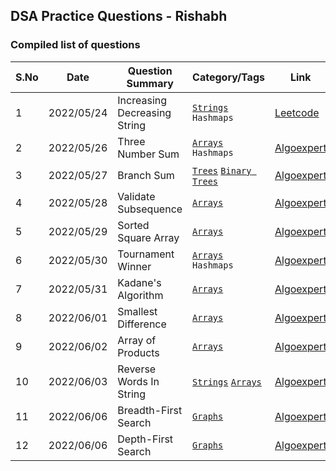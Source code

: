 ## DSA Practice Questions - Rishabh

### Compiled list of questions

| S.No | Date | Question Summary | Category/Tags | Link | Solution |
| ---- | ---- | ---------------- | -------- | ---- | -------- |
| 1 | 2022/05/24 | Increasing Decreasing String | [`Strings`](Strings) `Hashmaps`| [Leetcode](https://leetcode.com/problems/increasing-decreasing-string/) | [File](Strings/increasingDecreasingStrings.py) |
| 2 | 2022/05/26 | Three Number Sum | [`Arrays`](Arrays) `Hashmaps`| [Algoexpert](https://www.algoexpert.io/questions/three-number-sum) | [File](Arrays/threeNumberSum.py) |
| 3 | 2022/05/27 | Branch Sum | [`Trees`](Trees) [`Binary Trees`](Trees/BinaryTrees)| [Algoexpert](https://www.algoexpert.io/questions/branch-sums) | [File](Trees/BinaryTrees/branchSums.py) |
| 4 | 2022/05/28 | Validate Subsequence | [`Arrays`](Arrays)| [Algoexpert](https://www.algoexpert.io/questions/validate-subsequence) | [File](Arrays/validateSubsequence.py) |
| 5 | 2022/05/29 | Sorted Square Array | [`Arrays`](Arrays)| [Algoexpert](https://www.algoexpert.io/questions/sorted-squared-array) | [File](Arrays/sortedSquaredArray.py) |
| 6 | 2022/05/30 | Tournament Winner | [`Arrays`](Arrays) `Hashmaps`| [Algoexpert](https://www.algoexpert.io/questions/tournament-winner) | [File](Arrays/tournamentWinner.py) |
| 7 | 2022/05/31 | Kadane's Algorithm | [`Arrays`](Arrays) | [Algoexpert](https://www.algoexpert.io/questions/kadane's-algorithm) | [File](Arrays/kadanesAlgorithm.py) |
| 8 | 2022/06/01 | Smallest Difference | [`Arrays`](Arrays) | [Algoexpert](https://www.algoexpert.io/questions/smallest-difference) | [File](Arrays/smallestDifference.py) |
| 9 | 2022/06/02 | Array of Products | [`Arrays`](Arrays) | [Algoexpert](https://www.algoexpert.io/questions/array-of-products) | [File](Arrays/arrayOfProducts.py) |
| 10 | 2022/06/03 | Reverse Words In String | [`Strings`](Strings) [`Arrays`](Arrays) | [Algoexpert](https://www.algoexpert.io/questions/reverse-words-in-string) | [File](Strings/reverseWordsInString.py) |
| 11 | 2022/06/06 | Breadth-First Search | [`Graphs`](Graphs) | [Algoexpert](https://www.algoexpert.io/questions/breadth-first-search) | [File](Graphs/breadthFirstSearch.py) |
| 12 | 2022/06/06 | Depth-First Search | [`Graphs`](Graphs) | [Algoexpert](https://www.algoexpert.io/questions/depth-first-search) | [File](Graphs/depthFirstSearch.py) |
